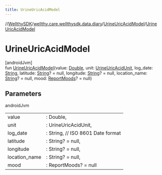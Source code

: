 ```yaml
---
title: UrineUricAcidModel
---
```

//[WellthySDK](../../../index.html)/[wellthy.care.wellthysdk.data.diary](../index.html)/[UrineUricAcidModel](index.html)/[UrineUricAcidModel](-urine-uric-acid-model.html)



# UrineUricAcidModel



[androidJvm]\
fun [UrineUricAcidModel](-urine-uric-acid-model.html)(value: [Double](https://kotlinlang.org/api/latest/jvm/stdlib/kotlin/-double/index.html), unit: [UrineUricAcidUnit](../-urine-uric-acid-unit/index.html), log_date: [String](https://kotlinlang.org/api/latest/jvm/stdlib/kotlin/-string/index.html), latitude: [String](https://kotlinlang.org/api/latest/jvm/stdlib/kotlin/-string/index.html)? = null, longitude: [String](https://kotlinlang.org/api/latest/jvm/stdlib/kotlin/-string/index.html)? = null, location_name: [String](https://kotlinlang.org/api/latest/jvm/stdlib/kotlin/-string/index.html)? = null, mood: [ReportMoods](../-report-moods/index.html)? = null)



## Parameters


androidJvm

| | |
|---|---|
| value | : Double, |
| unit | : UrineUricAcidUnit, |
| log_date | : String, // ISO 8601 Date format |
| latitude | : String? = null, |
| longitude | : String? = null, |
| location_name | : String? = null, |
| mood | : ReportMoods? = null |




